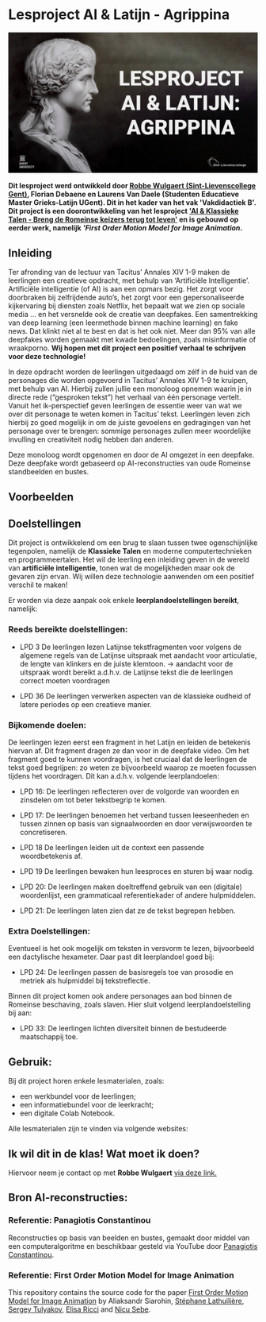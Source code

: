 # **Lesproject AI & Latijn - Agrippina**

<img src="/afbeeldingen-github/Agrippina Artwork II Notebook.png"/>

**Dit lesproject werd ontwikkeld door [Robbe Wulgaert (Sint-Lievenscollege Gent)](https://robbewulgaert.be), Florian Debaene en Laurens Van Daele (Studenten Educatieve Master Grieks-Latijn UGent). Dit in het kader van het vak 'Vakdidactiek B'. Dit project is een doorontwikkeling van het lesproject ['AI & Klassieke Talen - Breng de Romeinse keizers terug tot leven'](https://www.robbewulgaert.be/onderwijs/ai-klassieke-talen-breng-de-romeinse-keizers-tot-leven) en is gebouwd op eerder werk, namelijk *'First Order Motion Model for Image Animation*.** 

## **Inleiding**
Ter afronding van de lectuur van Tacitus’ Annales XIV 1-9 maken de leerlingen een creatieve opdracht, met behulp van ‘Artificiële Intelligentie’. Artificiële intelligentie (of AI) is aan een opmars bezig. Het zorgt voor doorbraken bij zelfrijdende auto’s, het zorgt voor een gepersonaliseerde kijkervaring bij diensten zoals Netflix, het bepaalt wat we zien op sociale media ... en het versnelde ook de creatie van deepfakes. Een samentrekking van deep learning (een leermethode binnen machine learning) en fake news. Dat klinkt niet al te best en dat is het ook niet. Meer dan 95% van alle deepfakes worden gemaakt met kwade bedoelingen, zoals misinformatie of wraakporno. **Wij hopen met dit project een positief verhaal te schrijven voor deze technologie!**

In deze opdracht worden de leerlingen uitgedaagd om zélf in de huid van de personages die worden opgevoerd in Tacitus’ Annales XIV 1-9 te kruipen, met behulp van AI. Hierbij zullen jullie een monoloog opnemen waarin je in directe rede (“gesproken tekst”) het verhaal van één personage vertelt. Vanuit het ik-perspectief geven leerlingen de essentie weer van wat we over dit personage te weten komen in Tacitus’ tekst. Leerlingen leven zich hierbij zo goed mogelijk in om de juiste gevoelens en gedragingen van het personage over te brengen: sommige personages zullen meer woordelijke invulling en creativiteit nodig hebben dan anderen. 

Deze monoloog wordt opgenomen en door de AI omgezet in een deepfake. Deze deepfake wordt gebaseerd op AI-reconstructies van oude Romeinse standbeelden en bustes. 

## **Voorbeelden**

## **Doelstellingen**
Dit project is ontwikkelend om een brug te slaan tussen twee ogenschijnlijke tegenpolen, namelijk de **Klassieke Talen** en moderne computertechnieken en programmeertalen. Het wil de leerling een inleiding geven in de wereld van **artificiële intelligentie**, tonen wat de mogelijkheden maar ook de gevaren zijn ervan. Wij willen deze technologie aanwenden om een positief verschil te maken! 

Er worden via deze aanpak ook enkele **leerplandoelstellingen bereikt**, namelijk: 

### **Reeds bereikte doelstellingen:**
* LPD 3 De leerlingen lezen Latijnse tekstfragmenten voor volgens de algemene regels van de Latijnse uitspraak met aandacht voor articulatie, de lengte van klinkers en de juiste klemtoon. → aandacht voor de uitspraak wordt bereikt a.d.h.v. de Latijnse tekst die de leerlingen correct moeten voordragen  

* LPD 36 De leerlingen verwerken aspecten van de klassieke oudheid of latere periodes op een creatieve manier. 

### **Bijkomende doelen:**
De leerlingen lezen eerst een fragment in het Latijn en leiden de betekenis hiervan af. Dit fragment dragen ze dan voor in de deepfake video. Om het fragment goed te kunnen voordragen, is het cruciaal dat de leerlingen de tekst goed begrijpen: zo weten ze bijvoorbeeld waarop ze moeten focussen tijdens het voordragen. Dit kan a.d.h.v. volgende leerplandoelen:  


* LPD 16: De leerlingen reflecteren over de volgorde van woorden en zinsdelen om tot beter tekstbegrip te komen. 

* LPD 17: De leerlingen benoemen het verband tussen leeseenheden en tussen zinnen op basis van signaalwoorden en door verwijswoorden te concretiseren. 

* LPD 18 De leerlingen leiden uit de context een passende woordbetekenis af. 

* LPD 19 De leerlingen bewaken hun leesproces en sturen bij waar nodig.  

* LPD 20: De leerlingen maken doeltreffend gebruik van een (digitale) woordenlijst, een grammaticaal referentiekader of andere hulpmiddelen. 

* LPD 21: De leerlingen laten zien dat ze de tekst begrepen hebben.  

### **Extra Doelstellingen:**
Eventueel is het ook mogelijk om teksten in versvorm te lezen, bijvoorbeeld een dactylische hexameter. Daar past dit leerplandoel goed bij:  

* LPD 24: De leerlingen passen de basisregels toe van prosodie en metriek als hulpmiddel bij tekstreflectie. 

Binnen dit project komen ook andere personages aan bod binnen de Romeinse beschaving, zoals slaven. Hier sluit volgend leerplandoelstelling bij aan: 

* LPD 33: De leerlingen lichten diversiteit binnen de bestudeerde maatschappij toe. 

## **Gebruik:**
Bij dit project horen enkele lesmaterialen, zoals: 
* een werkbundel voor de leerlingen; 
* een informatiebundel voor de leerkracht; 
* een digitale Colab Notebook. 

Alle lesmaterialen zijn te vinden via volgende websites: 

## **Ik wil dit in de klas! Wat moet ik doen?**
Hiervoor neem je contact op met **Robbe Wulgaert** [via deze link.](https://robbewulgaert.be/contact) 


## **Bron AI-reconstructies:** 

### **Referentie: Panagiotis Constantinou**
Reconstructies op basis van beelden en bustes, gemaakt door middel van een computeralgoritme en beschikbaar gesteld via YouTube door [Panagiotis Constantinou](https://www.youtube.com/channel/UCgokSYCEqZE_yVLswO1vPXg). 

### **Referentie: First Order Motion Model for Image Animation**

This repository contains the source code for the paper [First Order Motion Model for Image Animation](https://papers.nips.cc/paper/8935-first-order-motion-model-for-image-animation) by Aliaksandr Siarohin, [Stéphane Lathuilière](http://stelat.eu), [Sergey Tulyakov](http://stulyakov.com), [Elisa Ricci](http://elisaricci.eu/) and [Nicu Sebe](http://disi.unitn.it/~sebe/). 

